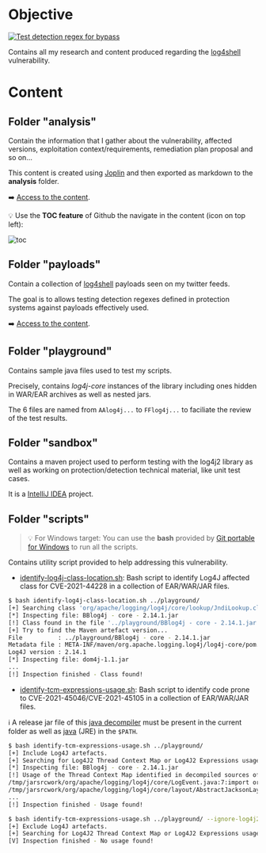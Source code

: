# Objective

[![Test detection regex for bypass](https://github.com/righettod/log4shell-analysis/actions/workflows/test-detection-regex-for-bypass.yml/badge.svg?branch=main)](https://github.com/righettod/log4shell-analysis/actions/workflows/test-detection-regex-for-bypass.yml)

Contains all my research and content produced regarding the [log4shell](https://nvd.nist.gov/vuln/detail/CVE-2021-44228) vulnerability.

# Content

## Folder "analysis"

Contain the information that I gather about the vulnerability, affected versions, exploitation context/requirements, remediation plan proposal and so on...

This content is created using [Joplin](https://joplinapp.org/) and then exported as markdown to the **analysis** folder.

➡️ [Access to the content](analysis/06-STUDIES/04-Log4Shell_Vulnerability.md).

💡 Use the **TOC feature** of Github the navigate in the content (icon on top left):

![toc](toc-location.png)

## Folder "payloads"

Contain a collection of [log4shell](https://nvd.nist.gov/vuln/detail/CVE-2021-44228) payloads seen on my twitter feeds.

The goal is to allows testing detection regexes defined in protection systems against payloads effectively used.

➡️ [Access to the content](payloads/README.md).

## Folder "playground"

Contains sample java files used to test my scripts.

Precisely, contains *log4j-core* instances of the library including ones hidden in WAR/EAR archives as well as nested jars.

The 6 files are named from `AAlog4j...` to `FFlog4j...` to faciliate the review of the test results.

## Folder "sandbox"

Contains a maven project used to perform testing with the log4j2 library as well as working on protection/detection technical material, like unit test cases.

It is a [IntelliJ IDEA](https://www.jetbrains.com/idea/download/#section=windows) project.

## Folder "scripts"

> 💡 For Windows target: You can use the **bash** provided by [Git portable for Windows](https://git-scm.com/download/win) to run all the scripts.

Contains utility script provided to help addressing this vulnerability.

* [identify-log4j-class-location.sh](scripts/identify-log4j-class-location.sh): Bash script to identify Log4J affected class for CVE-2021-44228 in a collection of EAR/WAR/JAR files.

```bash
$ bash identify-log4j-class-location.sh ../playground/
[+] Searching class 'org/apache/logging/log4j/core/lookup/JndiLookup.class' across '../playground/' folder...
[*] Inspecting file: BBlog4j - core - 2.14.1.jar                                                             
[!] Class found in the file '../playground/BBlog4j - core - 2.14.1.jar'.
[+] Try to find the Maven artefact version...
File          : ../playground/BBlog4j - core - 2.14.1.jar
Metadata file : META-INF/maven/org.apache.logging.log4j/log4j-core/pom.properties
Log4J version : 2.14.1
[*] Inspecting file: dom4j-1.1.jar
...
[!] Inspection finished - Class found!
```

* [identify-tcm-expressions-usage.sh](scripts/identify-tcm-expressions-usage.sh): Bash script to identify code prone to CVE-2021-45046/CVE-2021-45105 in a collection of EAR/WAR/JAR files.

ℹ️ A release jar file of this [java decompiler](https://github.com/intoolswetrust/jd-cli) must be present in the current folder as well as [java](https://adoptium.net/?variant=openjdk11) (JRE) in the `$PATH`.

```bash
$ bash identify-tcm-expressions-usage.sh ../playground/
[+] Include Log4J artefacts.
[+] Searching for Log4J2 Thread Context Map or Log4J2 Expressions usage across '../playground/' folder...
[*] Inspecting file: BBlog4j - core - 2.14.1.jar
[!] Usage of the Thread Context Map identified in decompiled sources of the jar file '../playground/BBlog4j - core - 2.14.1.jar':
/tmp/jarsrcwork/org/apache/logging/log4j/core/LogEvent.java:7:import org.apache.logging.log4j.ThreadContext;
/tmp/jarsrcwork/org/apache/logging/log4j/core/layout/AbstractJacksonLayout.java:19:import org.apache.logging.log4j.ThreadContext;
...
[!] Inspection finished - Usage found!
```

```bash
$ bash identify-tcm-expressions-usage.sh ../playground/ --ignore-log4j2-artefacts
[+] Exclude Log4J artefacts.
[+] Searching for Log4J2 Thread Context Map or Log4J2 Expressions usage across '../playground/' folder...
[V] Inspection finished - No usage found!
```

